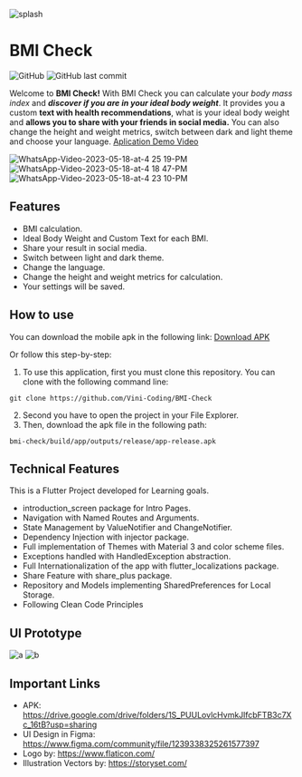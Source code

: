 ![splash](https://github.com/Vini-Coding/BMI-Check/assets/89312086/d2531d1f-8dfe-4917-a723-f1781b61f898)
# BMI Check 
![GitHub](https://img.shields.io/github/license/Vini-Coding/BMI-Check?style=flat-square) ![GitHub last commit](https://img.shields.io/github/last-commit/Vini-Coding/BMI-Check?style=flat-square)

Welcome to **BMI Check!** With BMI Check you can calculate your *body mass index* and ***discover if you are in your ideal body weight***. It provides you a custom **text with health recommendations**, what is your ideal body weight and **allows you to share with your friends in social media.** You can also change the height and weight metrics, switch between dark and light theme and choose your language.
[Aplication Demo Video](https://www.linkedin.com/feed/update/urn:li:activity:7063878350980734976/)

![WhatsApp-Video-2023-05-18-at-4 25 19-PM](https://github.com/Vini-Coding/BMI-Check/assets/89312086/0693144c-c354-466c-9d96-caa316a051cf)
![WhatsApp-Video-2023-05-18-at-4 18 47-PM](https://github.com/Vini-Coding/BMI-Check/assets/89312086/9a899303-2339-4d13-93e3-162e03a579a6)
![WhatsApp-Video-2023-05-18-at-4 23 10-PM](https://github.com/Vini-Coding/BMI-Check/assets/89312086/23cb466d-eeee-4fce-b745-65d1e7ee5db4)


## Features
- BMI calculation.
- Ideal Body Weight and Custom Text for each BMI.
- Share your result in social media.
- Switch between light and dark theme.
- Change the language. 
- Change the height and weight metrics for calculation. 
- Your settings will be saved.

## How to use
You can download the mobile apk in the following link: [Download APK](https://drive.google.com/drive/folders/1S_PUULovlcHvmkJlfcbFTB3c7Xc_16tB?usp=sharing)

Or follow this step-by-step:
1. To use this application, first you must clone this repository. You can clone with the following command line:
```
git clone https://github.com/Vini-Coding/BMI-Check
```
2. Second you have to open the project in your File Explorer.
3. Then, download the apk file in the following path:
```
bmi-check/build/app/outputs/release/app-release.apk
```

## Technical Features
This is a Flutter Project developed for Learning goals.
- introduction_screen package for Intro Pages.
- Navigation with Named Routes and Arguments.
- State Management by ValueNotifier and ChangeNotifier.
- Dependency Injection with injector package.
- Full implementation of Themes with Material 3 and color scheme files.
- Exceptions handled with HandledException abstraction.
- Full Internationalization of the app with flutter_localizations package.
- Share Feature with share_plus package.
- Repository and Models implementing SharedPreferences for Local Storage.
- Following Clean Code Principles

## UI Prototype
![a](https://github.com/Vini-Coding/BMI-Check/assets/89312086/66c288f6-8bb3-4afe-a554-d968023e3528)
![b](https://github.com/Vini-Coding/BMI-Check/assets/89312086/ba908f4a-b6d0-4b8e-8c1d-dc1bf0815dcb)


## Important Links 
- APK: https://drive.google.com/drive/folders/1S_PUULovlcHvmkJlfcbFTB3c7Xc_16tB?usp=sharing 
- UI Design in Figma: https://www.figma.com/community/file/1239338325261577397
- Logo by: https://www.flaticon.com/
- Illustration Vectors by: https://storyset.com/
